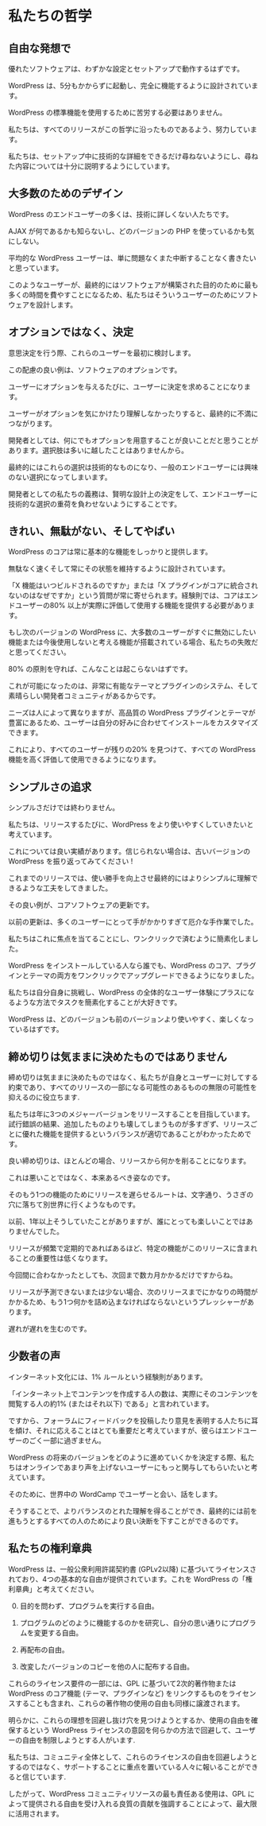 <!--
# Our Philosophies
-->

# 私たちの哲学

<!--
## Out of the Box
-->

## 自由な発想で

<!--
Great software should work with little configuration and setup.  
--> 

優れたソフトウェアは、わずかな設定とセットアップで動作するはずです。

<!--
WordPress is designed to get you up and running and fully functional in no longer than five minutes. 
-->

WordPress は、5分もかからずに起動し、完全に機能するように設計されています。

<!--
You shouldn't have to battle to use the standard functionality of WordPress.
-->

WordPress の標準機能を使用するために苦労する必要はありません。

<!--
We work hard to make sure that every release is in keeping with this philosophy.
--> 

私たちは、すべてのリリースがこの哲学に沿ったものであるよう、努力しています。

<!--
We ask for as few technical details as possible during the setup process, as well as providing full explanations of anything we do ask.
-->

私たちは、セットアップ中に技術的な詳細をできるだけ尋ねないようにし、尋ねた内容については十分に説明するようにしています。

<!--
## Design for the Majority
-->

## 大多数のためのデザイン

<!--
Many end users of WordPress are non-technically minded.
-->

WordPress のエンドユーザーの多くは、技術に詳しくない人たちです。

<!--
They don't know what AJAX is, nor do they care about which version of PHP they are using.
-->

AJAX が何であるかも知らないし、どのバージョンの PHP を使っているかも気にしない。

<!--
The average WordPress user simply wants to be able to write without problems or interruption.
-->

平均的な WordPress ユーザーは、単に問題なくまた中断することなく書きたいと思っています。

<!--
These are the users that we design the software for, as they are ultimately the ones who are going to spend the most time using it for what it was built for.
-->

このようなユーザーが、最終的にはソフトウェアが構築された目的のために最も多くの時間を費やすことになるため、私たちはそういうユーザーのためにソフトウェアを設計します。

<!--
## Decisions not Options
-->

## オプションではなく、決定

<!--
When making decisions, these are the users we consider first.
-->

意思決定を行う際、これらのユーザーを最初に検討します。

<!--
A great example of this consideration is software options. 
-->

この配慮の良い例は、ソフトウェアのオプションです。

<!--
Every time you give a user an option, you are asking them to make a decision. 
-->

ユーザーにオプションを与えるたびに、ユーザーに決定を求めることになります。

<!--
When a user doesn't care or understand the option, this ultimately leads to frustration.
--> 

ユーザーがオプションを気にかけたり理解しなかったりすると、最終的に不満につながります。

<!--
As developers, we sometimes feel that providing options for everything is a good thing, you can never have too many choices, right? 
-->

開発者としては、何にでもオプションを用意することが良いことだと思うことがあります。選択肢は多いに越したことはありませんから。

<!--
Ultimately these choices end up being technical ones, choices that the average end user has no interest in. 
-->

最終的にはこれらの選択は技術的なものになり、一般のエンドユーザーには興味のない選択になってしまいます。

<!--
It's our duty as developers to make smart design decisions, and avoid putting the weight of technical choices on our end users.
-->

開発者としての私たちの義務は、賢明な設計上の決定をして、エンドユーザーに技術的な選択の重荷を負わせないようにすることです。

<!--
## Clean, Lean, and Mean
-->

## きれい、無駄がない、そしてやばい

<!--
The core of WordPress will always provide a solid array of basic features.
-->

WordPress のコアは常に基本的な機能をしっかりと提供します。

<!-- 
It's designed to be lean and fast, and will always stay that way.
-->

無駄なく速くそして常にその状態を維持するように設計されています。

<!--
We are constantly asked "when will X feature be built" or "why isn't X plugin integrated into the core". The rule of thumb is that the core should provide features that 80% or more of end users will actually appreciate and use.
--> 

「X 機能はいつビルドされるのですか」または「X プラグインがコアに統合されないのはなぜですか」という質問が常に寄せられます。経験則では、コアはエンドユーザーの80% 以上が実際に評価して使用する機能を提供する必要があります。

<!--
If the next version of WordPress comes with a feature that the majority of users immediately want to turn off, or think they'll never use, then we've blown it.
--> 
  
もし次のバージョンの WordPress に、大多数のユーザーがすぐに無効にしたい機能または今後使用しないと考える機能が搭載されている場合、私たちの失敗だと思ってください。

<!--
If we stick to the 80% principle, then this should never happen.
-->
  
80% の原則を守れば、こんなことは起こらないはずです。


<!--
We are able to do this because we have a very capable theme and plugin system, and a fantastic developer community.
-->

これが可能になったのは、非常に有能なテーマとプラグインのシステム、そして素晴らしい開発者コミュニティがあるからです。

<!--
Different people have different needs, and having the sheer number of quality WordPress plugins and themes allows users to customize their installations to their taste.
-->
 
ニーズは人によって異なりますが、高品質の WordPress プラグインとテーマが豊富にあるため、ユーザーは自分の好みに合わせてインストールをカスタマイズできます。
 
<!--
That should allow all users to find the remaining 20% and make all WordPress features those they appreciate and use.
-->
  
これにより、すべてのユーザーが残りの20% を見つけて、すべての WordPress 機能を高く評価して使用できるようになります。

<!--
## Striving for Simplicity
-->

## シンプルさの追求

<!--
We're never done with simplicity.
-->

シンプルさだけでは終わりません。

<!--
We want to make WordPress easier to use with every single release.
-->

私たちは、リリースするたびに、WordPress をより使いやすくしていきたいと考えています。

<!--
We've got a good track record of this; if you don't believe us, then just take a look back at some older versions of WordPress!
-->

これについては良い実績があります。信じられない場合は、古いバージョンの WordPress を振り返ってみてください !


<!--
In past releases, we've taken major steps to improve ease of use and ultimately make things simpler to understand.
-->

これまでのリリースでは、使い勝手を向上させ最終的にはよりシンプルに理解できるような工夫をしてきました。

<!--
One great example of this is core software updates.
-->

その良い例が、コアソフトウェアの更新です。

<!--
Updating used to be a painful, manual task that was too tricky for a lot of our users. 
-->

以前の更新は、多くのユーザーにとって手がかかりすぎて厄介な手作業でした。

<!--
We decided to focus on this, and simplified it down to a single click.
--> 

私たちはこれに焦点を当てることにし、ワンクリックで済むように簡素化しました。

<!--
Now anyone with a WordPress install can perform one click upgrades on both the core of WordPress, and plugins and themes.
-->

WordPress をインストールしている人なら誰でも、WordPress のコア、プラグインとテーマの両方をワンクリックでアップグレードできるようになりました。


<!--
We love to challenge ourselves and simplify tasks in ways that are positive for the overall WordPress user experience.
-->

私たちは自分自身に挑戦し、WordPress の全体的なユーザー体験にプラスになるような方法でタスクを簡素化することが大好きです。

<!--
Every version of WordPress should be easier and more enjoyable to use than the last.
-->

WordPress は、どのバージョンも前のバージョンより使いやすく、楽しくなっているはずです。


<!--
## Deadlines Are Not Arbitrary
-->

## 締め切りは気ままに決めたものではありません

<!--
Deadlines are not arbitrary,they're a promise we make to ourselves and our users that helps us rein in the endless possibilities of things that could be a part of every release.
-->

締め切りは気ままに決めたものではなく、私たちが自身とユーザーに対してする約束であり、すべてのリリースの一部になる可能性のあるものの無限の可能性を抑えるのに役立ちます.

<!-- 
We aspire to release three major versions a year because, through trial and error,  we've found that to be a good balance between getting cool stuff in each release,  but not too much that we end up breaking more than we add.
 -->
 
私たちは年に3つのメジャーバージョンをリリースすることを目指しています。試行錯誤の結果、追加したものよりも壊してしまうものが多すぎず、リリースごとに優れた機能を提供するというバランスが適切であることがわかったためです。

<!--
Good deadlines almost always make you trim something from a release.
 -->
 
良い締め切りは、ほとんどの場合、リリースから何かを削ることになります。

<!--
This is not a bad thing, it's what they're supposed to do.
-->

これは悪いことではなく、本来あるべき姿なのです。

<!--
The route of delaying a release for that one-more-feature is, literally, a rabbit hole.
-->

そのもう1つの機能のためにリリースを遅らせるルートは、文字通り、うさぎの穴に落ちて別世界に行くようなものです。

<!--
We did that for over a year once, and it wasn't pleasant for anybody.
-->

以前、1年以上そうしていたことがありますが、誰にとっても楽しいことではありませんでした。

<!--
The more frequent and regular releases are, the less important it is for any particular feature to be in this release. 
-->

リリースが頻繁で定期的であればあるほど、特定の機能がこのリリースに含まれることの重要性は低くなります。

<!--
If it doesn't make it for this one, it'll just be a few months before the next one. 
-->

今回間に合わなかったとしても、次回まで数カ月かかるだけですからね。

<!--
When releases become unpredictable or few and far between, there's more pressure to try and squeeze in that one more thing because it's going to be so long before the next one. 
-->

リリースが予測できないまたは少ない場合、次のリリースまでにかなりの時間がかかるため、もう1つ何かを詰め込まなければならないというプレッシャーがあります。

<!--
Delay begets delay.
-->

遅れが遅れを生むのです。


<!--
## The Vocal Minority
-->

## 少数者の声

<!--
There's a good rule of thumb within internet culture called the 1% rule. 
-->

インターネット文化には、1% ルールという経験則があります。

<!--
It states that "the number of people who create content on the internet represents approximately 1% (or less) of the people actually viewing that content".
-->

「インターネット上でコンテンツを作成する人の数は、実際にそのコンテンツを閲覧する人の約1% (またはそれ以下) である」と言われています。

<!--
So while we consider it really important to listen and respond to those who post feedback and voice their opinions on forums, they only represent a tiny fraction of our end users. 
-->

ですから、フォーラムにフィードバックを投稿したり意見を表明する人たちに耳を傾け、それに応えることはとても重要だと考えていますが、彼らはエンドユーザーのごく一部に過ぎません。

<!--
When making decisions on how to move forward with future versions of WordPress, we look to engage more of those users who are not so vocal online. 
-->

WordPress の将来のバージョンをどのように進めていくかを決定する際、私たちはオンラインであまり声を上げないユーザーにもっと関与してもらいたいと考えています。

<!--
We do this by meeting and talking to users at WordCamps across the globe. 
-->

そのために、世界中の WordCamp でユーザーと会い、話をします。

<!--
This gives us a better balance of understanding, and ultimately allows us to make better decisions for everyone moving forward.
-->

そうすることで、よりバランスのとれた理解を得ることができ、最終的には前を進もうとするすべての人のためにより良い決断を下すことができるのです。

<!--
## Our Bill of Rights
-->

## 私たちの権利章典

<!--
WordPress is licensed under the General Public License (GPLv2 or later) which provides four core freedoms, consider this as the WordPress "bill of rights":
-->

WordPress は、一般公衆利用許諾契約書 (GPLv2以降) に基づいてライセンスされており、4つの基本的な自由が提供されています。これを WordPress の「権利章典」と考えてください。

<!--
0.  The freedom to run the program, for any purpose.
-->

0.  目的を問わず、プログラムを実行する自由。

<!--
1.  The freedom to study how the program works, and change it to make it do what you wish.
-->

1.  プログラムのどのように機能するのかを研究し、自分の思い通りにプログラムを変更する自由。

<!--
2.  The freedom to redistribute.
-->

2.  再配布の自由。

<!--
3.  The freedom to distribute copies of your modified versions to others.
-->

3.  改変したバージョンのコピーを他の人に配布する自由。

<!--
Part of those licensing requirements include licensing derivative works or things that link core WordPress functions (like themes, plugins, etc.) under the GPL as well, thereby passing on the freedom of use for these works as well.
-->

これらのライセンス要件の一部には、GPL に基づいて2次的著作物または WordPress のコア機能 (テーマ、プラグインなど) をリンクするものをライセンスすることも含まれ、これらの著作物の使用の自由も同様に譲渡されます。

<!--
Obviously there are those who will try to get around these ideals, and restrict the freedom of their users by trying to find loopholes or somehow circumvent the intention of the WordPress licensing, which is to ensure freedom of use. 
-->

明らかに、これらの理想を回避し抜け穴を見つけようとするか、使用の自由を確保するという WordPress ライセンスの意図を何らかの方法で回避して、ユーザーの自由を制限しようとする人がいます.

<!--
We believe that the community, as a whole, will reward those who focus on supporting these licensing freedoms instead of trying to avoid them.
-->

私たちは、コミュニティ全体として、これらのライセンスの自由を回避しようとするのではなく、サポートすることに重点を置いている人々に報いることができると信じています.

<!--
The most responsible use of WordPress community resources would therefore be put to best use by emphasizing high quality contributions that embrace the freedoms provided by the GPL.
-->

したがって、WordPress コミュニティリソースの最も責任ある使用は、GPL によって提供される自由を受け入れる良質の貢献を強調することによって、最大限に活用されます。
